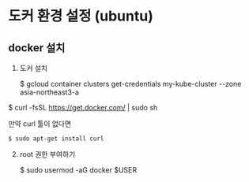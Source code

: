 # 도커 환경 설정 (ubuntu)
## docker 설치

1. 도커 설치

    $ gcloud container clusters get-credentials my-kube-cluster --zone asia-northeast3-a

$ curl -fsSL https://get.docker.com/ | sudo sh
    
만약 curl 툴이 없다면

    $ sudo apt-get install curl

2. root 권한 부여하기

    $ sudo usermod -aG docker $USER
